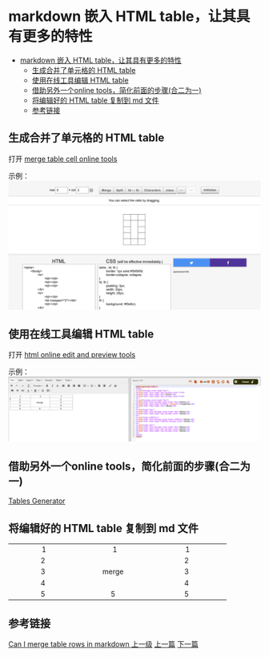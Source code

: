 # markdown 嵌入 HTML table，让其具有更多的特性


<!-- @import "[TOC]" {cmd="toc" depthFrom=1 depthTo=6 orderedList=false} -->
<!-- code_chunk_output -->

* [markdown 嵌入 HTML table，让其具有更多的特性](#markdown-嵌入-html-table让其具有更多的特性)
	* [生成合并了单元格的 HTML table](#生成合并了单元格的-html-table)
	* [使用在线工具编辑 HTML table](#使用在线工具编辑-html-table)
	* [借助另外一个online tools，简化前面的步骤(合二为一)](#借助另外一个online-tools简化前面的步骤合二为一)
	* [将编辑好的 HTML table 复制到 md 文件](#将编辑好的-html-table-复制到-md-文件)
	* [参考链接](#参考链接)

<!-- /code_chunk_output -->


## 生成合并了单元格的 HTML table

打开 [merge table cell online tools](https://tabletag.net/)

示例：
![](../images/markdownHtmlTable_201801181827_1.png)

## 使用在线工具编辑 HTML table

打开 [html online edit and preview tools ](https://html-online.com/editor/)

示例：
![](../images/markdownHtmlTable_201801181827_2.png)

## 借助另外一个online tools，简化前面的步骤(合二为一)

[Tables Generator](https://www.tablesgenerator.com/html_tables)

## 将编辑好的 HTML table 复制到 md 文件

<table style="width: 436px;">
<tbody>
<tr style="text-align: center; height: 15px;">
<td style="width: 137px; height: 15px; text-align: center;">1</td>
<td style="width: 130px; height: 15px;">&nbsp;1</td>
<td style="width: 152px; height: 15px; text-align: center;">1</td>
</tr>
<tr style="text-align: center; height: 15px;">
<td style="width: 137px; text-align: center; height: 15px;">2&nbsp;</td>
<td style="width: 130px; height: 34.6667px;" rowspan="3">merge&nbsp;</td>
<td style="width: 152px; height: 15px;">2&nbsp;</td>
</tr>
<tr style="height: 15px;">
<td style="width: 137px; text-align: center; height: 15px;">3&nbsp;</td>
<td style="width: 152px; height: 15px; text-align: center;">3&nbsp;</td>
</tr>
<tr style="height: 4.66667px;">
<td style="width: 137px; text-align: center; height: 4.66667px;">4&nbsp;</td>
<td style="width: 152px; height: 4.66667px; text-align: center;">4&nbsp;</td>
</tr>
<tr style="height: 15px;">
<td style="width: 137px; text-align: center; height: 15px;">5&nbsp;</td>
<td style="width: 130px; height: 15px; text-align: center;">5&nbsp;</td>
<td style="width: 152px; height: 15px; text-align: center;">5&nbsp;</td>
</tr>
</tbody>
</table>


## 参考链接
[Can I merge table rows in markdown
](https://stackoverflow.com/questions/46621765/can-i-merge-table-rows-in-markdown)
[上一级](README.md)
[上一篇](google_search_tips.md)
[下一篇](openresty_test.md)
